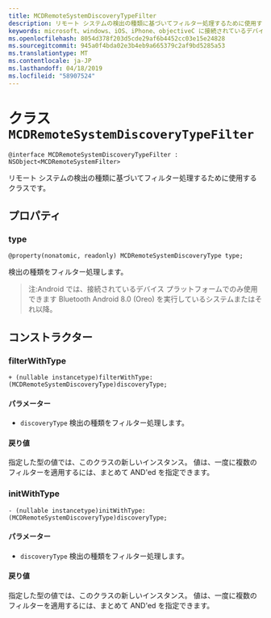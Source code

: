 ```yaml
---
title: MCDRemoteSystemDiscoveryTypeFilter
description: リモート システムの検出の種類に基づいてフィルター処理するために使用するクラスです。
keywords: microsoft、windows、iOS、iPhone、objectiveC に接続されているデバイス、プロジェクトのローマ
ms.openlocfilehash: 8054d378f203d5cde29af6b4452cc03e15e24828
ms.sourcegitcommit: 945a0f4bda02e3b4eb9a665379c2af9bd5285a53
ms.translationtype: MT
ms.contentlocale: ja-JP
ms.lasthandoff: 04/18/2019
ms.locfileid: "58907524"
---
```

# <a name="class-mcdremotesystemdiscoverytypefilter"></a>クラス `MCDRemoteSystemDiscoveryTypeFilter` 

```
@interface MCDRemoteSystemDiscoveryTypeFilter : NSObject<MCDRemoteSystemFilter>
```  

リモート システムの検出の種類に基づいてフィルター処理するために使用するクラスです。

## <a name="properties"></a>プロパティ

### <a name="type"></a>type
`@property(nonatomic, readonly) MCDRemoteSystemDiscoveryType type;`

検出の種類をフィルター処理します。

> 注:Android では、接続されているデバイス プラットフォームでのみ使用できます Bluetooth Android 8.0 (Oreo) を実行しているシステムまたはそれ以降。

## <a name="constructors"></a>コンストラクター

### <a name="filterwithtype"></a>filterWithType
`+ (nullable instancetype)filterWithType:(MCDRemoteSystemDiscoveryType)discoveryType;`

#### <a name="parameters"></a>パラメーター 
* `discoveryType` 検出の種類をフィルター処理します。

#### <a name="returns"></a>戻り値
指定した型の値では、このクラスの新しいインスタンス。 値は、一度に複数のフィルターを適用するには、まとめて AND'ed を指定できます。

### <a name="initwithtype"></a>initWithType
`- (nullable instancetype)initWithType:(MCDRemoteSystemDiscoveryType)discoveryType;`

#### <a name="parameters"></a>パラメーター 
* `discoveryType` 検出の種類をフィルター処理します。

#### <a name="returns"></a>戻り値
指定した型の値では、このクラスの新しいインスタンス。 値は、一度に複数のフィルターを適用するには、まとめて AND'ed を指定できます。